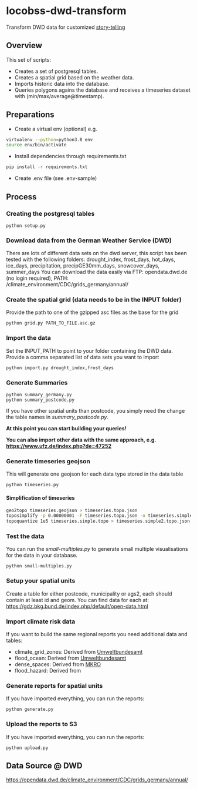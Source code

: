 # locobss-dwd-transform
Transform DWD data for customized [story-telling](https://github.com/sebastian-meier/locobss-story-climate-risk-zones)

## Overview
This set of scripts:
- Creates a set of postgresql tables. 
- Creates a spatial grid based on the weather data.
- Imports historic data into the database.
- Queries polygons agains the database and receives a timeseries dataset with (min/max/average@timestamp).

## Preparations
- Create a virtual env (optional) e.g.
```bash
virtualenv --python=python3.8 env
source env/bin/activate
```
- Install dependencies through requirements.txt
```bash 
pip install -r requirements.txt
```
- Create .env file (see .env-sample)

## Process

### Creating the postgresql tables
```
python setup.py
```

### Download data from the German Weather Service (DWD)
There are lots of different data sets on the dwd server, this script has been tested with the following folders: drought_index, frost_days, hot_days, ice_days, precipitation, precipGE30mm_days, snowcover_days, summer_days
You can download the data easily via FTP: opendata.dwd.de (no login required), PATH: /climate_environment/CDC/grids_germany/annual/

### Create the spatial grid (data needs to be in the INPUT folder)
Provide the path to one of the gzipped asc files as the base for the grid
```
python grid.py PATH_TO_FILE.asc.gz
```

### Import the data
Set the INPUT_PATH to point to your folder containing the DWD data. Provide a comma separated list of data sets you want to import
```
python import.py drought_index,frost_days
```

### Generate Summaries
```
python summary_germany.py
python summary_postcode.py
```
If you have other spatial units than postcode, you simply need the change the table names in *summary_postcode.py*.

**At this point you can start building your queries!**

**You can also import other data with the same approach, e.g. https://www.ufz.de/index.php?de=47252**

### Generate timeseries geojson
This will generate one geojson for each data type stored in the data table
```
python timeseries.py
```
#### Simplification of timeseries

```bash
geo2topo timeseries.geojson > timeseries.topo.json
toposimplify -p 0.00000001 -F timeseries.topo.json -o timeseries.simple.topo.json
topoquantize 1e5 timeseries.simple.topo > timeseries.simple2.topo.json
```

### Test the data
You can run the *small-multiples.py* to generate small multiple visualisations for the data in your database.
```
python small-multiples.py
```

### Setup your spatial units
Create a table for either postcode, municipality or ags2, each should contain at least id and geom. You can find data for each at: https://gdz.bkg.bund.de/index.php/default/open-data.html

### Import climate risk data
If you want to build the same regional reports you need additional data and tables:

- climate_grid_zones:  Derived from [Umweltbundesamt](https://www.umweltbundesamt.de/sites/default/files/medien/376/dokumente/handlungsfelduebergreifende_schwerpunkte_der_folgen_des_klimawandels_1.pdf)
- flood_ocean:  Derived from [Umweltbundesamt](https://www.umweltbundesamt.de/sites/default/files/medien/376/dokumente/handlungsfelduebergreifende_schwerpunkte_der_folgen_des_klimawandels_1.pdf)
- dense_spaces: Derived from [MKRO](https://www.bbsr.bund.de/BBSR/DE/forschung/raumbeobachtung/Raumabgrenzungen/deutschland/gemeinden/Verdichtungsraeume/verdichtungsraeume.html)
- flood_hazard: Derived from []()

### Generate reports for spatial units
If you have imported everything, you can run the reports:
```
python generate.py
```

### Upload the reports to S3
If you have imported everything, you can run the reports:
```
python upload.py
```

## Data Source @ DWD
https://opendata.dwd.de/climate_environment/CDC/grids_germany/annual/


